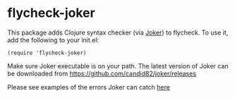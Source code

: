 flycheck-joker
=================

This package adds Clojure syntax checker (via [Joker](https://github.com/candid82/joker)) to flycheck. To use it, add the following
to your init.el:

```
(require 'flycheck-joker)
```

Make sure Joker executable is on your path. The latest version
of Joker can be downloaded from https://github.com/candid82/joker/releases

Please see examples of the errors Joker can catch [here](https://github.com/candid82/SublimeLinter-contrib-joker#examples)

